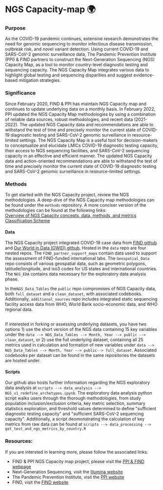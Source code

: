 # NGS Capacity-map 🌍
 
### **Purpose**
As the COVID-19 pandemic continues, extensive research demonstrates the need for genomic sequencing to monitor  infectious disease transmission, outbreak risk, and novel variant detection. Using current COVID-19 and SARS-CoV-2 genomic surveillance data, The Pandemic Prevention Institute (PPI) & FIND partners to construct the Next-Generation Sequencing (NGS) Capacity Map, as a tool to monitor country-level diagnostic testing and sequencing capacity. The NGS Capacity Map integrates various data to highlight global testing and sequencing disparities and suggest evidence-based mitigation strategies. 
 
### **Significance**
Since February 2020, FIND & PPI has maintain NGS Capacity map and continues to update underlying data on a monthly basis. In February 2022, PPI updated the NGS Capacity Map methodologies by using a combination of reliable data sources, robust methodologies, and recent data (2021-2022). The updated NGS Capacity data and recommendations are able to withstand the test of time and precisely monitor the current state of COVID-19 diagnostic testing and SARS-CoV-2 genomic surveillance in resource-limited settings.  The NGS Capacity Map is a useful tool for decision-makers to conceptualize and elucidate LMICs COVID-19 diagnostic testing capacity, their access to NGS sequencing facilities, and SARS-CoV-2 sequencing capacity in an effective and efficient manner. The updated NGS Capacity data and action-oriented recommendations are able to withstand the test of time and precisely monitor the current state of COVID-19 diagnostic testing and SARS-CoV-2 genomic surveillance in resource-limited settings.


### **Methods**
To get started with the NGS Capacity project, review the NGS methodologies. A deep-dive of the NGS Capacity map methodologies can be found under the ```methods``` repository. A more conciser version of the methodologies can be found at the following links:
<br> [Overview of NGS Capacity concepts, data, methods, and metrics](https://public.flourish.studio/visualisation/8647680/)
<br> [Classification Scheme](https://public.flourish.studio/visualisation/8604436/)

#### Data
The NGS Capacity project integrated COVID-19 case data from [FIND github](https://github.com/dsbbfinddx/FINDCov19TrackerData/blob/master/processed/data_all.csv) and [Our World in Data (OWID) github](https://github.com/owid/covid-19-data/blob/master/public/data/owid-covid-data.csv). Hosted in the ```data``` repo are four nested repos. The ```FIND_partner_support_maps``` contain data used to support the assessment of FIND-funded international labs. The ```Geospatial_Data``` repo consists of various geospatial data, such as geometric polygons, latitude/longitude, and iso3 codes for US states and international countries. The ```NGS_EDA``` contains data necessary for the exploratory data analysis phase. 

In the```NGS_Data_Tables``` the ```public``` repo compromises of NGS Capacity data, both ```full_dataset``` and a ```clean_dataset```, with associated codebooks. Additionally, ```additional_sources``` repo includes integrated static sequencing facility access data from WHO, World Bank socio-economic data, and WHO regional data. 

<br>If interested in forking or assessing underlying datasets, you have two options 1) use the short version of the NGS data containing 15 key variables under the ```data --> NGS_Data_Tables --> Month, Year --> public --> clean_dataset```, or 2) use the full underlying dataset, containing all 25 metrics used in calculation and formation of new variables under ```data --> NGS_Data_Tables --> Month, Year --> public--> full_dataset```. Associated codebooks per dataset can be found in the same repositories the datasets are hosted under.

#### Scripts
Our github also hosts further information regarding the NGS exploratory data analysis at ```scripts --> data_analysis --> NGS_v1_redefine_archetypes.ipynb```. The exploratory data analysis python script walks users through the thorough methodologies, from study population inclusion/exclusion criteria, key metric selection, summary statistics exploration, and threshold values determined to define "sufficient diagnostic testing capacity" and "sufficient SARS-CoV-2 sequencing capacity". Additionally, a script deomonstrating the calculation of key metrics from raw data can be found at ```scripts --> data_processing --> get_test_and_ngs_metrics_by_country.R```

### **Resources:**
If you are intersted in learning more, please follow the associated links.
- FIND & PPI NGS Capacity map project, please visit the [PPI & FIND webpage](https://www.finddx.org/sequencing/ngs-capacity-mapping/)
- Next-Generation Sequencing, visit the [Illumina website](https://www.illumina.com/science/technology/next-generation-sequencing.html)
- The Pandemic Prevention Institute, visit the [PPI website](https://www.rockefellerfoundation.org/pandemicpreventioninstitute/)
- FIND, visit the [FIND website](https://www.finddx.org/about/)


